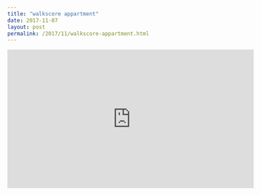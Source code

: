 ```yaml
---
title: "walkscore appartment"
date: 2017-11-07
layout: post
permalink: /2017/11/walkscore-appartment.html
---
```


<iframe width="560" height="315" src="https://www.youtube.com/embed/d1AQR32w-rQ" frameborder="0" allowfullscreen></iframe>